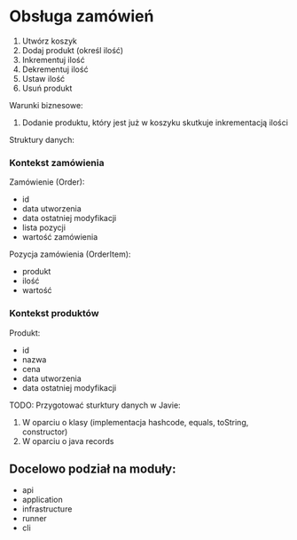 # Obsługa zamówień

1. Utwórz koszyk
2. Dodaj produkt (określ ilość)
3. Inkrementuj ilość
4. Dekrementuj ilość
5. Ustaw ilość
6. Usuń produkt

Warunki biznesowe:

1. Dodanie produktu, który jest już w koszyku skutkuje inkrementacją ilości

Struktury danych:

### Kontekst zamówienia

Zamówienie (Order):

- id
- data utworzenia
- data ostatniej modyfikacji
- lista pozycji
- wartość zamówienia

Pozycja zamówienia (OrderItem):

- produkt
- ilość
- wartość

### Kontekst produktów

Produkt:

- id
- nazwa
- cena
- data utworzenia
- data ostatniej modyfikacji

TODO: Przygotować sturktury danych w Javie:
1. W oparciu o klasy (implementacja hashcode, equals, toString, constructor)
2. W oparciu o java records

## Docelowo podział na moduły:

- api
- application
- infrastructure
- runner
- cli
